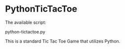 # PythonTicTacToe
The available script:

python-tictactoe.py

This is a standard Tic Tac Toe Game that utilizes Python.
